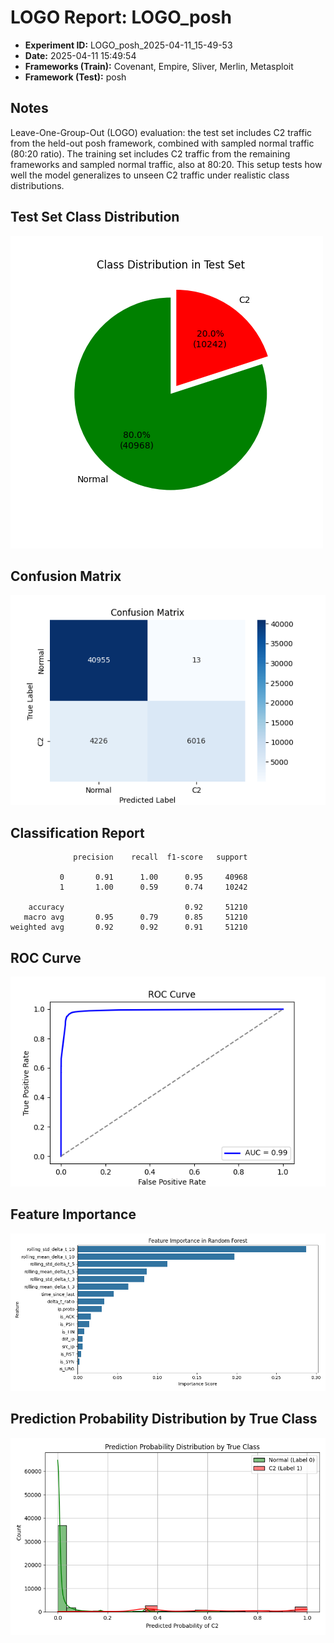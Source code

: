 # LOGO Report: LOGO_posh

- **Experiment ID:** LOGO_posh_2025-04-11_15-49-53
- **Date:** 2025-04-11 15:49:54
- **Frameworks (Train):** Covenant, Empire, Sliver, Merlin, Metasploit
- **Framework (Test):** posh

## Notes
Leave-One-Group-Out (LOGO) evaluation: the test set includes C2 traffic from the held-out posh framework, combined with sampled normal traffic (80:20 ratio). The training set includes C2 traffic from the remaining frameworks and sampled normal traffic, also at 80:20. This setup tests how well the model generalizes to unseen C2 traffic under realistic class distributions.

## Test Set Class Distribution
![Pie Chart](images/LOGO_posh_2025-04-11_15-49-53_pie.png)

## Confusion Matrix
![Confusion Matrix](images/LOGO_posh_2025-04-11_15-49-53_confusion.png)

## Classification Report
```
              precision    recall  f1-score   support

           0       0.91      1.00      0.95     40968
           1       1.00      0.59      0.74     10242

    accuracy                           0.92     51210
   macro avg       0.95      0.79      0.85     51210
weighted avg       0.92      0.92      0.91     51210
```

## ROC Curve
![ROC Curve](images/LOGO_posh_2025-04-11_15-49-53_roc.png)

## Feature Importance
![Feature Importance](images/LOGO_posh_2025-04-11_15-49-53_feature_importance.png)

## Prediction Probability Distribution by True Class
![Prediction Histogram](images/LOGO_posh_2025-04-11_15-49-53_hist.png)
